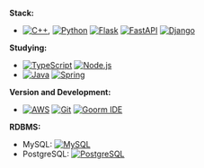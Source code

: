 **Stack:**
-  [![C++](https://img.shields.io/badge/C++-00599C?style=flat-square&logo=c%2B%2B&logoColor=white)](https://en.wikipedia.org/wiki/C%2B%2B), [![Python](https://img.shields.io/badge/Python-blue?style=flat-square&logo=python&logoColor=white)](https://www.python.org/) [![Flask](https://img.shields.io/badge/Flask-black?style=flat-square&logo=flask&logoColor=white)](https://flask.palletsprojects.com/) [![FastAPI](https://img.shields.io/badge/FastAPI-teal?style=flat-square&logo=fastapi&logoColor=white)](https://fastapi.tiangolo.com/) [![Django](https://img.shields.io/badge/Django-green?style=flat-square&logo=django&logoColor=white)](https://www.djangoproject.com/)

**Studying:**
- [![TypeScript](https://img.shields.io/badge/TypeScript-blue?style=flat-square&logo=typescript&logoColor=white)](https://www.typescriptlang.org/) [![Node.js](https://img.shields.io/badge/Node.js-green?style=flat-square&logo=node.js&logoColor=white)](https://nodejs.org/)
- [![Java](https://img.shields.io/badge/Java-red?style=flat-square&logo=java&logoColor=white)](https://www.oracle.com/java/) [![Spring](https://img.shields.io/badge/Spring-green?style=flat-square&logo=spring&logoColor=white)](https://spring.io/)

**Version and Development:**
- [![AWS](https://img.shields.io/badge/AWS-orange?style=flat-square&logo=amazon-aws&logoColor=white)](https://aws.amazon.com/) [![Git](https://img.shields.io/badge/Git-lightgrey?style=flat-square&logo=git&logoColor=white)](https://git-scm.com/) [![Goorm IDE](https://img.shields.io/badge/Goorm%20IDE-lightblue?style=flat-square)](https://ide.goorm.io/)

**RDBMS:**
- MySQL: [![MySQL](https://img.shields.io/badge/MySQL-blue?style=flat-square&logo=mysql&logoColor=white)](https://www.mysql.com/)
- PostgreSQL: [![PostgreSQL](https://img.shields.io/badge/PostgreSQL-blue?style=flat-square&logo=postgresql&logoColor=white)](https://www.postgresql.org/)
